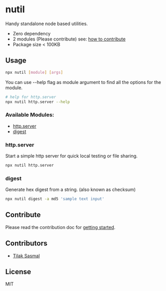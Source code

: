 # nutil
Handy standalone node based utilities.
- Zero dependency
- 2 modules (Please contribute) see: [how to contribute](./getting-started)
- Package size < 100KB

## Usage
```bash
npx nutil [module] [args]
```
You can use --help flag as module argument to find all the options for the module.

```bash
# help for http.server
npx nutil http.server --help
```

### Available Modules:
- [http.server](#httpserver)
- [digest](#digest)

### http.server
Start a simple http server for quick local testing or file sharing.

```bash
npx nutil http.server
```

### digest
Generate hex digest from a string. (also known as checksum)

```bash
npx nutil digest -a md5 'sample text input'
```

## Contribute
Please read the contribution doc for [getting started](./getting-started).

## Contributors
- [Tilak Sasmal](https://github.com/Tilak999/)

## License
MIT
